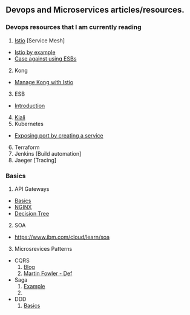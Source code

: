 ## Devops and Microservices articles/resources.

### Devops resources that I am currently reading

1. [Istio](https://istio.io/) [Service Mesh]
  - [Istio by example](https://www.istiobyexample.dev/)
  - [Case against using ESBs](https://www.infoq.com/articles/microservices-post-kubernetes/)
2. Kong
  - [Manage Kong with Istio](https://konghq.com/blog/kong-istio-setting-service-mesh-kubernetes-kiali-observability/)
3. ESB
  - [Introduction](https://www.ibm.com/cloud/learn/esb)
4. [Kiali](https://kiali.io/)
5. Kubernetes
  - [Exposing port by creating a service](https://kubernetes.io/docs/tutorials/kubernetes-basics/expose/expose-intro/)
6. Terraform
7. Jenkins [Build automation]
8. Jaeger [Tracing]

### Basics
1. API Gateways
  - [Basics](https://microservices.io/patterns/apigateway.html)
  - [NGINX](https://www.nginx.com/learn/api-gateway/)
  - [Decision Tree](https://medium.com/@mahesh.mahadevan/my-experiences-with-api-gateways-8a93ad17c4c4)
2. SOA
  - https://www.ibm.com/cloud/learn/soa
3. Microsrevices Patterns
  - CQRS
      1. [Blog](https://medium.com/@sderosiaux/cqrs-what-why-how-945543482313)
      2. [Martin Fowler - Def](https://martinfowler.com/bliki/CQRS.html#:~:text=CQRS%20stands%20for%20Command%20Query,you%20use%20to%20read%20information.)
  - Saga
      1. [Example](https://developers.redhat.com/blog/2018/10/01/patterns-for-distributed-transactions-within-a-microservices-architecture/)
      2. 
  - DDD
      1. [Basics](https://www.confluent.io/blog/microservices-apache-kafka-domain-driven-design/)
  
